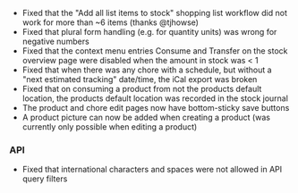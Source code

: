 - Fixed that the "Add all list items to stock" shopping list workflow did not work for more than ~6 items (thanks @tjhowse)
- Fixed that plural form handling (e.g. for quantity units) was wrong for negative numbers
- Fixed that the context menu entries Consume and Transfer on the stock overview page were disabled when the amount in stock was < 1
- Fixed that when there was any chore with a schedule, but without a "next estimated tracking" date/time, the iCal export was broken
- Fixed that on consuming a product from not the products default location, the products default location was recorded in the stock journal
- The product and chore edit pages now have bottom-sticky save buttons
- A product picture can now be added when creating a product (was currently only possible when editing a product)

### API
- Fixed that international characters and spaces were not allowed in API query filters
